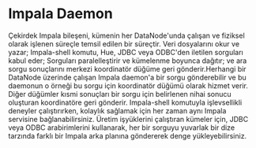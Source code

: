  # Impala Daemon
Çekirdek Impala bileşeni, kümenin her DataNode'unda çalışan ve fiziksel olarak işlenen süreçle temsil edilen bir süreçtir. Veri dosyalarını okur ve yazar; Impala-shell komutu, Hue, JDBC veya ODBC'den iletilen sorguları kabul eder; Sorguları paralelleştirir ve kümelenme boyunca dağıtır; ve ara sorgu sonuçlarını merkezi koordinatör düğüme geri gönderir.Herhangi bir DataNode üzerinde çalışan Impala daemon'a bir sorgu gönderebilir ve bu daemonun o örneği bu sorgu için koordinatör düğümü olarak hizmet verir. Diğer düğümler kısmi sonuçları bir sorgu için belirlenen nihai sonucu oluşturan koordinatöre geri gönderir. Impala-shell komutuyla işlevsellikli deneyler çalıştırırken, kolaylık sağlamak için her zaman aynı Impala servisine bağlanabilirsiniz. Üretim işyüklerini çalıştıran kümeler için, JDBC veya ODBC arabirimlerini kullanarak, her bir sorguyu yuvarlak bir dize tarzında farklı bir Impala arka planına göndererek denge yükleyebilirsiniz.

